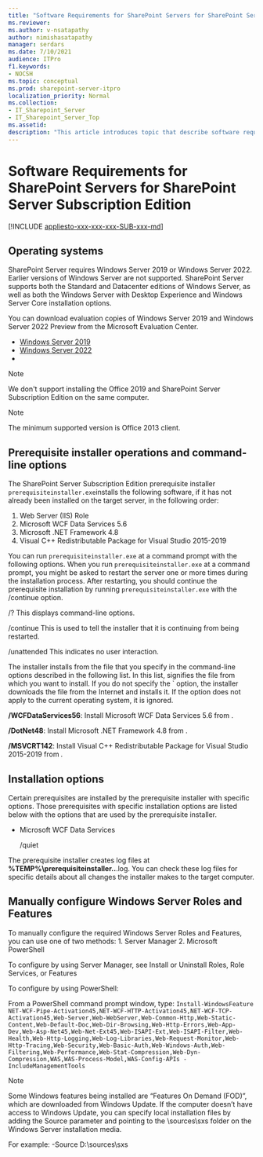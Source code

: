 ```yaml
---
title: "Software Requirements for SharePoint Servers for SharePoint Server Subscription Edition"
ms.reviewer: 
ms.author: v-nsatapathy
author: nimishasatapathy
manager: serdars
ms.date: 7/10/2021
audience: ITPro
f1.keywords:
- NOCSH
ms.topic: conceptual
ms.prod: sharepoint-server-itpro
localization_priority: Normal
ms.collection:
- IT_Sharepoint_Server
- IT_Sharepoint_Server_Top
ms.assetid: 
description: "This article introduces topic that describe software requirements for SharePoint Server."
---
```



# Software Requirements for SharePoint Servers for SharePoint Server Subscription Edition

[!INCLUDE [appliesto-xxx-xxx-xxx-SUB-xxx-md](../includes/appliesto-xxx-xxx-xxx-SUB-xxx-md.md)] 

## Operating systems

SharePoint Server requires Windows Server 2019 or Windows Server 2022. Earlier versions of Windows Server are not supported. SharePoint Server supports both the Standard and Datacenter editions of Windows Server, as well as both the Windows Server with Desktop Experience and Windows Server Core installation options.

You can download evaluation copies of Windows Server 2019 and Windows Server 2022 Preview from the Microsoft Evaluation Center.
- [Windows Server 2019](https://www.microsoft.com/en-in/evalcenter/evaluate-windows-server-2019)
- [Windows Server 2022](https://www.microsoft.com/en-in/evalcenter/evaluate-windows-server-2022-preview)
- 

> [!NOTE]
> We don't support installing the Office 2019 and SharePoint Server Subscription Edition on the same computer.

> [!NOTE]
> The minimum supported version is Office 2013 client.

## Prerequisite installer operations and command-line options

The SharePoint Server Subscription Edition prerequisite installer `prerequisiteinstaller.exe`installs the following software, if it has not already been installed on the target server, in the following order:

1. Web Server (IIS) Role
2. Microsoft WCF Data Services 5.6
3. Microsoft .NET Framework 4.8
4. Visual C++ Redistributable Package for Visual Studio 2015-2019

You can run `prerequisiteinstaller.exe` at a command prompt with the following options. When you run `prerequisiteinstaller.exe` at a command prompt, you might be asked to restart the server one or more times during the installation process. After restarting, you should continue the prerequisite installation by running `prerequisiteinstaller.exe` with the /continue option.

/? This displays command-line options.

/continue This is used to tell the installer that it is continuing from being restarted.

/unattended This indicates no user interaction.

The installer installs from the file that you specify in the command-line options described in the following list. In this list, <file> signifies the file from which you want to install. If you do not specify the `<file> option, the installer downloads the file from the Internet and installs it. If the option does not apply to the current operating system, it is ignored.

**/WCFDataServices56**:*<file>* Install Microsoft WCF Data Services 5.6 from *<file>*.

**/DotNet48**:*<file>* Install Microsoft .NET Framework 4.8 from *<file>*.

**/MSVCRT142**:*<file>* Install Visual C++ Redistributable Package for Visual Studio 2015-2019 from *<file>.*

## Installation options

Certain prerequisites are installed by the prerequisite installer with specific options. Those prerequisites with specific installation options are listed below with the options that are used by the prerequisite installer.
- Microsoft WCF Data Services
  
  /quiet

The prerequisite installer creates log files at **%TEMP%\prerequisiteinstaller.<date>.<time>**.log. You can check these log files for specific details about all changes the installer makes to the target computer.


## Manually configure Windows Server Roles and Features
To manually configure the required Windows Server Roles and Features, you can use one of two methods: 1. Server Manager 2. Microsoft PowerShell

To configure by using Server Manager, see Install or Uninstall Roles, Role Services, or Features

To configure by using PowerShell:

From a PowerShell command prompt window, type:
```Install-WindowsFeature NET-WCF-Pipe-Activation45,NET-WCF-HTTP-Activation45,NET-WCF-TCP-Activation45,Web-Server,Web-WebServer,Web-Common-Http,Web-Static-Content,Web-Default-Doc,Web-Dir-Browsing,Web-Http-Errors,Web-App-Dev,Web-Asp-Net45,Web-Net-Ext45,Web-ISAPI-Ext,Web-ISAPI-Filter,Web-Health,Web-Http-Logging,Web-Log-Libraries,Web-Request-Monitor,Web-Http-Tracing,Web-Security,Web-Basic-Auth,Web-Windows-Auth,Web-Filtering,Web-Performance,Web-Stat-Compression,Web-Dyn-Compression,WAS,WAS-Process-Model,WAS-Config-APIs -IncludeManagementTools```

> [!NOTE]
> Some Windows features being installed are “Features On Demand (FOD)”, which are downloaded from Windows Update. If the computer doesn’t have access to Windows Update, you can specify local installation files by adding the Source parameter and pointing to the \sources\sxs folder on the Windows Server installation media.

For example: -Source D:\sources\sxs

